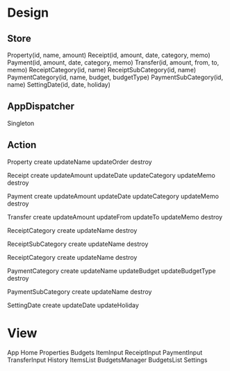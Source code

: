 # Design

## Store
Property(id, name, amount)
Receipt(id, amount, date, category, memo)
Payment(id, amount, date, category, memo)
Transfer(id, amount, from, to, memo)
ReceiptCategory(id, name)
ReceiptSubCategory(id, name)
PaymentCategory(id, name, budget, budgetType)
PaymentSubCategory(id, name)
SettingDate(id, date, holiday)

## AppDispatcher
Singleton

## Action
Property
  create
  updateName
  updateOrder
  destroy

Receipt
  create
  updateAmount
  updateDate
  updateCategory
  updateMemo
  destroy

Payment
  create
  updateAmount
  updateDate
  updateCategory
  updateMemo
  destroy

Transfer
  create
  updateAmount
  updateFrom
  updateTo
  updateMemo
  destroy

ReceiptCategory
  create
  updateName
  destroy

ReceiptSubCategory
  create
  updateName
  destroy

ReceiptCategory
  create
  updateName
  destroy

PaymentCategory
  create
  updateName
  updateBudget
  updateBudgetType
  destroy

PaymentSubCategory
  create
  updateName
  destroy

SettingDate
  create
  updateDate
  updateHoliday

# View
App
  Home
    Properties
    Budgets
    ItemInput
      ReceiptInput
      PaymentInput
      TransferInput
  History
    ItemsList
  BudgetsManager
    BudgetsList
  Settings
